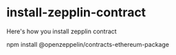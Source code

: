 # install-zepplin-contract
Here's how you install zepplin contract


npm install @openzeppelin/contracts-ethereum-package
